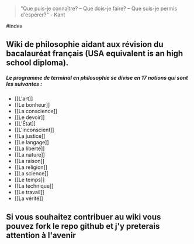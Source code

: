 > "Que puis-je connaître? – Que dois-je faire? – Que suis-je permis d'espérer?" - Kant
 
#index
## Wiki de philosophie aidant aux révision du bacalauréat français (USA equivalent is an high school diploma). 

##### Le programme de terminal en philosophie se divise en 17 notions qui sont les suivantes : 
- [[L'art]]
- [[Le bonheur]]
- [[La conscience]]
- [[Le devoir]]
- [[L'État]]
- [[L'inconscient]]
- [[La justice]]
- [[Le langage]]
- [[La liberté]] 
- [[La nature]]
- [[La raison]]
- [[La religion]]
- [[La science]]
- [[Le temps]] 
- [[La technique]]
- [[Le travail]]
- [[La vérité]]

## Si vous souhaitez contribuer au wiki vous pouvez fork le repo github et j'y preterais attention à l'avenir
